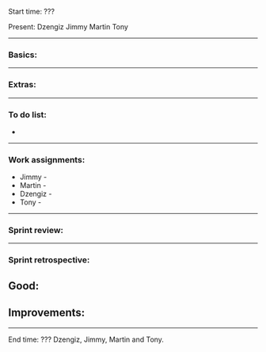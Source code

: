 Start time: ???

Present:
Dzengiz
Jimmy
Martin
Tony
___
### Basics:


___
### Extras:


___

### To do list:

-  

---
### Work assignments:

- Jimmy - 
- Martin - 
- Dzengiz - 
- Tony - 

---
### Sprint review:



---

### Sprint retrospective:

Good:
- 

Improvements:
- 

___
End time: ???
Dzengiz, Jimmy, Martin and Tony.